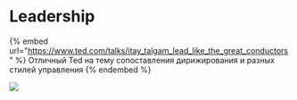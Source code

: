 # Leadership

{% embed url="https://www.ted.com/talks/itay_talgam_lead_like_the_great_conductors" %}
Отличный Ted на тему сопоставления дирижирования и разных стилей управления
{% endembed %}

![](<../.gitbook/assets/photo\_2020-02-04 10.55.39.jpeg>)

